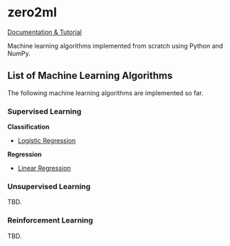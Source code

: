 # zero2ml

[Documentation & Tutorial](https://bekzatalish.github.io/zero2ml/)

Machine learning algorithms implemented from scratch using Python and NumPy.

## List of Machine Learning Algorithms
The following machine learning algorithms are implemented so far.

### Supervised Learning

**Classification**
* [Logistic Regression](https://github.com/bekzatalish/zero2ml/tree/main/zero2ml/supervised_learning/classification/logistic_regression.py)

**Regression**
* [Linear Regression](https://github.com/bekzatalish/zero2ml/tree/main/zero2ml/supervised_learning/regression/linear_regression.py)

### Unsupervised Learning
TBD.

### Reinforcement Learning
TBD.
